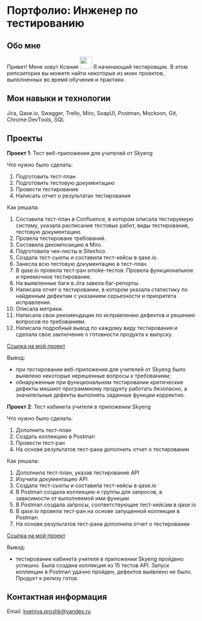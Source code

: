 # Портфолио: Инженер по тестированию
## Обо мне
Привет! Меня зовут Ксения <img src="https://github.com/blackcater/blackcater/raw/main/images/Hi.gif" height="32"/></h2>
Я начинающий тестировщик. В этом репозитории вы можете найти некоторые из моих проектов, выполненных во время обучения и практики.
## Мои навыки и технологии
Jira, Qase.io, Swagger, Trello, Miro, SoapUI, Postman, Mockoon, Git, Chrome DevTools, SQL
## Проекты
__Проект 1__: Тест веб-приложения для учителей от Skyeng

Что нужно было сделать:

1. Подготовить тест-план
2. Подготовить тестовую документацию
3. Провести тестирование
4. Написать отчет о результатах тестирования

Как решала:
1. Составила тест-план в Confluence, в котором описала тестируемую систему, указала расписание тестовых работ, виды тестирования, тестовую документацию.
2. Провела тестироване требований.
3. Составила декомпозицию в Miro.
4. Подготовила чек-листы в Sitechсo.
5. Создала тест-сьюты и составила тест-кейсы в qase.io.
6. Занесла всю тестовую документацию в тест-план.
7. В qase.io провела тест-ран smoke-тестов. Провела функциональное и приемочное тестирование.
8. На выявленные баги в Jira завела баг-репорты.
9. Написала отчет о тестировании, в котором указала статистику по найденным дефектам с указанием серьезности и приоритета исправления.
10. Описала метрики.
11. Написала свои рекомендации по исправлению дефектов и решению вопросов по требованиям.
12. Написала подробный вывод по каждому виду тестирования и сделала свое заключение о готовности продукта к выпуску.

[Ссылка на мой проект](https://qa-bug-report-ksu.atlassian.net/wiki/spaces/~63f6546ece6f37e5ed9472b0/pages/2130064/1+2+.)

Вывод:

* при тестировании веб-приложения для учителей от Skyeng было выявлено некоторые нерешенные вопросы к требованиям;
* обнаруженные при функциональном тестировании критические дефекты мешают программному продукту работать безопасно,  а значительные дефекты выполнять заданные функции корректно.

__Проект 2__: Тест кабинета учителя в приложении Skyeng

Что нужно было сделать:

1. Дополнить тест-план 
2. Создать коллекцию в Postman
3. Провести тест-ран
4. На основе результатов тест-рана дополнить отчет о тестировании

Как решала:

1. Дополнила тест-план, указав тестирование API
2. Изучила документацию API 
3. Создала тест-сьюты и составила тест-кейсы в qase.io
4. В Postman создала коллекцию и группы для запросов, в зависимости от выполняемой ими функции 
5. В Postman создала запросы, соответствующие тест-кейсам в qase.io
6. В qase.io провела тест-ран на основе запущенной коллекции в Postman
7. На основе результатов тест-рана дополнила отчет о тестировании

[Ссылка на мой проект](https://qa-bug-report-ksu.atlassian.net/wiki/spaces/~63f6546ece6f37e5ed9472b0/pages/2130064/1+2+.)

Вывод:

* тестирование кабинета учителя в приложении Skyeng пройдено успешно. Была создана коллекция из 15 тестов API. Запуск коллекции в Postman удачно пройден, дефектов выявлено не было. Продукт к релизу готов. 

## Контактная информация

Email: kseniya.proshk@yandex.ru

 
